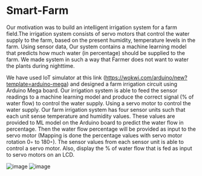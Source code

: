 # Smart-Farm
Our motivation was to build an intelligent irrigation system for a farm field.The irrigation system consists of servo motors that control the water supply to the farm, based on the present humidity, temperature levels in the farm. Using sensor data, Our system contains a machine learning model that predicts how much water (in percentage) should be supplied to the farm. We made system in such a way that Farmer does not want to water the plants during nighttime.

We have used  IoT simulator at this link (https://wokwi.com/arduino/new?template=arduino-mega) and designed a farm irrigation circuit using Arduino Mega board. Our irrigation system is able to feed the sensor readings to a machine learning model and produce the correct signal (% of water flow) to control the water supply. Using a servo motor to control the water supply. Our farm irrigation system has four sensor units such that each unit sense temperature and humidity values. These values are provided to ML model on the Arduino board to predict the water flow in percentage. Then the water flow percentage will be provided as input to the servo motor (Mapping is done the percentage values with servo motor rotation 0◦ to 180◦). The sensor values from each sensor unit is able to control a servo motor. Also, display the % of water flow that is fed as input to servo motors on an LCD.

![image](https://user-images.githubusercontent.com/92081938/168423256-7b9d82df-c361-41bb-9df9-a54a4409b70e.png)
![image](https://user-images.githubusercontent.com/92081938/168423259-5f641a76-24f3-414c-85df-731305cbe6ca.png)
